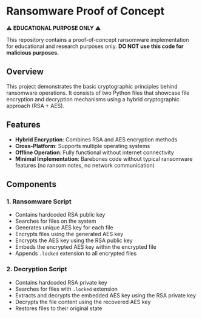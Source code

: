 # Ransomware Proof of Concept

⚠️ **EDUCATIONAL PURPOSE ONLY** ⚠️

This repository contains a proof-of-concept ransomware implementation for educational and research purposes only. **DO NOT use this code for malicious purposes.**

## Overview

This project demonstrates the basic cryptographic principles behind ransomware operations. It consists of two Python files that showcase file encryption and decryption mechanisms using a hybrid cryptographic approach (RSA + AES).

## Features

- **Hybrid Encryption**: Combines RSA and AES encryption methods
- **Cross-Platform**: Supports multiple operating systems
- **Offline Operation**: Fully functional without internet connectivity
- **Minimal Implementation**: Barebones code without typical ransomware features (no ransom notes, no network communication)

## Components

### 1. Ransomware Script
- Contains hardcoded RSA public key
- Searches for files on the system
- Generates unique AES key for each file
- Encrypts files using the generated AES key
- Encrypts the AES key using the RSA public key
- Embeds the encrypted AES key within the encrypted file
- Appends `.locked` extension to all encrypted files

### 2. Decryption Script
- Contains hardcoded RSA private key
- Searches for files with `.locked` extension
- Extracts and decrypts the embedded AES key using the RSA private key
- Decrypts the file content using the recovered AES key
- Restores files to their original state
